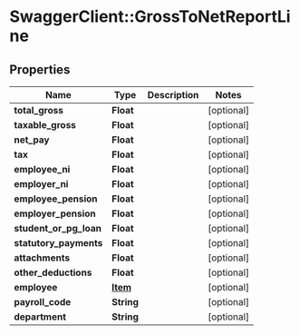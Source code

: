 # SwaggerClient::GrossToNetReportLine

## Properties
Name | Type | Description | Notes
------------ | ------------- | ------------- | -------------
**total_gross** | **Float** |  | [optional] 
**taxable_gross** | **Float** |  | [optional] 
**net_pay** | **Float** |  | [optional] 
**tax** | **Float** |  | [optional] 
**employee_ni** | **Float** |  | [optional] 
**employer_ni** | **Float** |  | [optional] 
**employee_pension** | **Float** |  | [optional] 
**employer_pension** | **Float** |  | [optional] 
**student_or_pg_loan** | **Float** |  | [optional] 
**statutory_payments** | **Float** |  | [optional] 
**attachments** | **Float** |  | [optional] 
**other_deductions** | **Float** |  | [optional] 
**employee** | [**Item**](Item.md) |  | [optional] 
**payroll_code** | **String** |  | [optional] 
**department** | **String** |  | [optional] 

